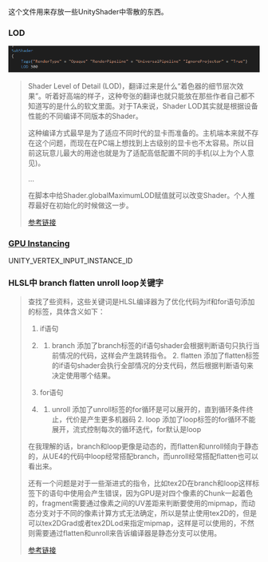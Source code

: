 这个文件用来存放一些UnityShader中零散的东西。

### LOD

![image-20220706160325936](UnityShader备忘.assets/image-20220706160325936.png)

> Shader Level of Detail (LOD)，翻译过来是什么“着色器的细节层次效果”。听着好高端的样子，这种夸张的翻译也就只能放在那些作者自己都不知道写的是什么的软文里面。对于TA来说，Shader LOD其实就是根据设备性能的不同编译不同版本的Shader。
> 
> 这种编译方式最早是为了适应不同时代的显卡而准备的。主机端本来就不存在这个问题，而现在在PC端上想找到上古级别的显卡也不太容易。所以目前这玩意儿最大的用途也就是为了适配高低配置不同的手机(以上为个人意见)。
> 
> ...
> 
> 在脚本中给Shader.globalMaximumLOD赋值就可以改变Shader。个人推荐最好在初始化的时候做这一步。
> 
> [参考链接](https://zhuanlan.zhihu.com/p/21316674)

### [GPU Instancing](https://docs.unity3d.com/cn/current/Manual/gpu-instancing-shader.html)

UNITY_VERTEX_INPUT_INSTANCE_ID

### HLSL中 branch flatten unroll loop关键字

> 查找了些资料，这些关键词是HLSL编译器为了优化代码为if和for语句添加的标签，具体含义如下：
> 
> 1. if语句
> 
> 2. 1. branch
>         添加了branch标签的if语句shader会根据判断语句只执行当前情况的代码，这样会产生跳转指令。
>       2. flatten
>          添加了flatten标签的if语句shader会执行全部情况的分支代码，然后根据判断语句来决定使用哪个结果。
> 
> 3. for语句
> 
> 4. 1. unroll
>         添加了unroll标签的for循环是可以展开的，直到循环条件终止，代价是产生更多机器码
>       2. loop
>          添加了loop标签的for循环不能展开，流式控制每次的循环迭代，for默认是loop
> 
> 在我理解的话，branch和loop更像是动态的，而flatten和unroll倾向于静态的，从UE4的代码中loop经常搭配branch，而unroll经常搭配flatten也可以看出来。
> 
> 还有一个问题是对于一些渐进式的指令，比如tex2D在branch和loop这样标签下的语句中使用会产生错误，因为GPU是对四个像素的Chunk一起着色的，fragment需要通过像素之间的UV差距来判断要使用的mipmap，而动态分支对于不同的像素计算方式无法确定，所以是禁止使用tex2D的，但是可以tex2DGrad或者tex2DLod来指定mipmap，这样是可以使用的，不然则需要通过flatten和unroll来告诉编译器是静态分支可以使用。
> 
> [参考链接](https://zhuanlan.zhihu.com/p/115871017)